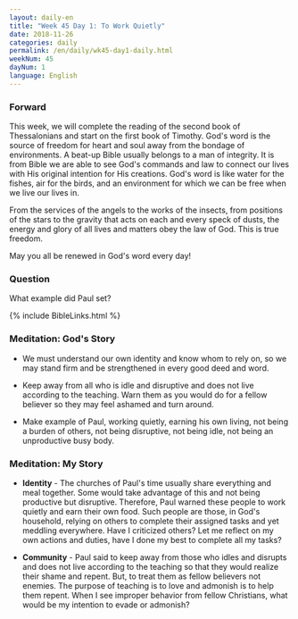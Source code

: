 ```yaml
---
layout: daily-en
title: "Week 45 Day 1: To Work Quietly"
date: 2018-11-26 
categories: daily
permalink: /en/daily/wk45-day1-daily.html
weekNum: 45
dayNum: 1
language: English
---
```


### Forward     
This week, we will complete the reading of the second book of Thessalonians and start on the first book of Timothy.
God's word is the source of freedom for heart and soul away from the bondage of environments. A beat-up Bible usually belongs to a man of integrity. It is from Bible we are able to see God's commands and law to connect our lives with His original intention for His creations. God's word is like water for the fishes, air for the birds, and an environment for which we can be free when we live our lives in.

From the services of the angels to the works of the insects, from positions of the stars to the gravity that acts on each and every speck of dusts, the energy and glory of all lives and matters obey the law of God. This is true freedom.

May you all be renewed in God's word every day!

### Question     
What example did Paul set?

{% include BibleLinks.html %} 

### Meditation: God's Story   
+ We must understand our own identity and know whom to rely on, so we may stand firm and be strengthened in every good deed and word. 

+ Keep away from all who is idle and disruptive and does not live according to the teaching. Warn them as you would do for a fellow believer so they may feel ashamed and turn around. 

+ Make example of Paul, working quietly, earning his own living, not being a burden of others, not being disruptive, not being idle, not being an unproductive busy body. 

### Meditation: My Story   
+ **Identity** - The churches of Paul's time usually share everything and meal together. Some would take advantage of this and not being productive but disruptive. Therefore, Paul warned these people to work quietly and earn their own food. Such people are those, in God's household, relying on others to complete their assigned tasks and yet meddling everywhere. Have I criticized others? Let me reflect on my own actions and duties, have I done my best to complete all my tasks?  

+ **Community** - Paul said to keep away from those who idles and disrupts and does not live according to the teaching so that they would realize their shame and repent. But, to treat them as fellow believers not enemies. The purpose of teaching is to love and admonish is to help them repent. When I see improper behavior from fellow Christians, what would be my intention to evade or admonish? 
